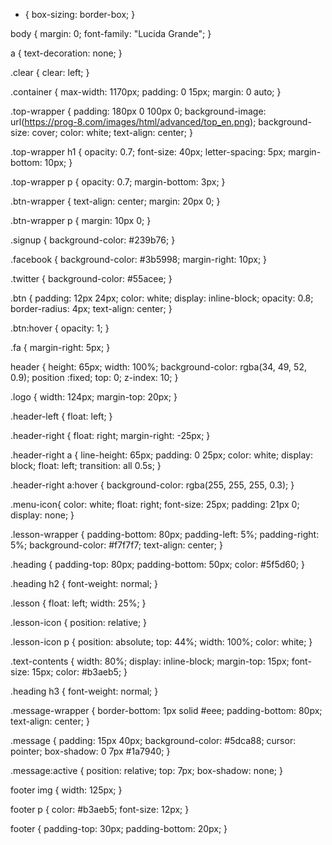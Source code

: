 * {
  box-sizing: border-box;
}

body {
  margin: 0;
  font-family: "Lucida Grande";
}

a {
  text-decoration: none;
}

.clear {
  clear: left;
}

.container {
  max-width: 1170px;
  padding: 0 15px;
  margin: 0 auto;
}

.top-wrapper {
  padding: 180px 0 100px 0;
  background-image: url(https://prog-8.com/images/html/advanced/top_en.png);
  background-size: cover;
  color: white;
  text-align: center;
}

.top-wrapper h1 {
  opacity: 0.7;
  font-size: 40px;
  letter-spacing: 5px;
  margin-bottom: 10px;
}

.top-wrapper p {
  opacity: 0.7;
  margin-bottom: 3px;
}

.btn-wrapper {
  text-align: center;
  margin: 20px 0;
}

.btn-wrapper p {
  margin: 10px 0;
}

.signup {
  background-color: #239b76;
}

.facebook {
  background-color: #3b5998;
  margin-right: 10px;
}

.twitter {
  background-color: #55acee;
}

.btn {
  padding: 12px 24px;
  color: white;
  display: inline-block;
  opacity: 0.8;
  border-radius: 4px;
  text-align: center;
}

.btn:hover {
  opacity: 1;
}

.fa {
  margin-right: 5px;
}

header {
  height: 65px;
  width: 100%;
  background-color: rgba(34, 49, 52, 0.9);
  position :fixed;
  top: 0;
  z-index: 10;
}

.logo {
  width: 124px;
  margin-top: 20px;
}

.header-left {
  float: left;
}

.header-right {
  float: right;
  margin-right: -25px;
}

.header-right a {
  line-height: 65px;
  padding: 0 25px;
  color: white;
  display: block;
  float: left;
  transition: all 0.5s;
}

.header-right a:hover {
  background-color: rgba(255, 255, 255, 0.3);
}

.menu-icon{
  color: white;
  float: right;
  font-size: 25px;
  padding: 21px 0;
  display: none;
}

.lesson-wrapper {
  padding-bottom: 80px;
  padding-left: 5%;
  padding-right: 5%;
  background-color: #f7f7f7;
  text-align: center;
}

.heading {
  padding-top: 80px;
  padding-bottom: 50px;
  color: #5f5d60;
}

.heading h2 {
  font-weight: normal;
}

.lesson {
  float: left;
  width: 25%;
}

.lesson-icon {
  position: relative;
}

.lesson-icon p {
  position: absolute;
  top: 44%;
  width: 100%;
  color: white;
}

.text-contents {
  width: 80%;
  display: inline-block;
  margin-top: 15px;
  font-size: 15px;
  color: #b3aeb5;
}

.heading h3 {
  font-weight: normal;
}

.message-wrapper {
  border-bottom: 1px solid #eee;
  padding-bottom: 80px;
  text-align: center;
}

.message {
  padding: 15px 40px;
  background-color: #5dca88;
  cursor: pointer;
  box-shadow: 0 7px #1a7940;
}

.message:active {
  position: relative;
  top: 7px;
  box-shadow: none;
}

footer img {
  width: 125px;
}

footer p {
  color: #b3aeb5;
  font-size: 12px;
}

footer {
  padding-top: 30px;
  padding-bottom: 20px;
}
